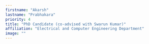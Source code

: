 ```yaml
---
firstname: "Akarsh"
lastname: "Prabhakara"
priority: 4 
title: "PhD Candidate (co-advised with Swarun Kumar)"
affiliation: "Electrical and Computer Engineering Department"
image: ""
---
```

